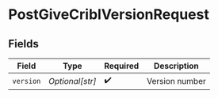 # PostGiveCriblVersionRequest


## Fields

| Field              | Type               | Required           | Description        |
| ------------------ | ------------------ | ------------------ | ------------------ |
| `version`          | *Optional[str]*    | :heavy_check_mark: | Version number     |